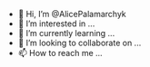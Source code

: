 - 👋 Hi, I’m @AlicePalamarchyk
- 👀 I’m interested in ...
- 🌱 I’m currently learning ...
- 💞️ I’m looking to collaborate on ...
- 📫 How to reach me ...

<!---
AlicePalamarchyk/AlicePalamarchyk is a ✨ special ✨ repository because its `README.md` (this file) appears on your GitHub profile.
You can click the Preview link to take a look at your changes.
--->
